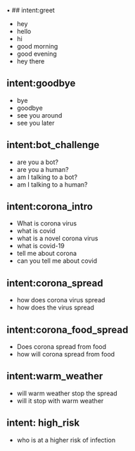 •	## intent:greet
- hey
- hello
- hi
- good morning
- good evening
- hey there

## intent:goodbye
- bye
- goodbye
- see you around
- see you later

## intent:bot_challenge
- are you a bot?
- are you a human?
- am I talking to a bot?
- am I talking to a human?

## intent:corona_intro
- What is corona virus
- what is covid
- what is a novel corona virus
- what is covid-19
- tell me about corona
- can you tell me about covid

## intent:corona_spread
- how does corona virus spread
- how does the virus spread

## intent:corona_food_spread
- Does corona spread from food
- how will corona spread from food
## intent:warm_weather
- will warm weather stop the spread
- will it stop with warm weather

## intent: high_risk
- who is at a higher risk of infection
